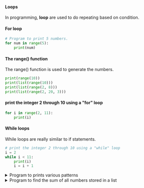 <h4> Loops </h4>

In programming, **loop** are used to do repeating based on condition.

<h4>For loop</h4>
    
```python
# Program to print 5 numbers.
for num in range(5):
	print(num)
```
<h4>The range() function </h4>
The range() function is used to generate the numbers.

```python
print(range(10))
print(list(range(10)))
print(list(range(2, 8)))
print(list(range(2, 20, 3)))
```

<h4> print the integer 2 through 10 using a "for" loop </h4>

```python
for i in range(2, 11):
    print(i)
```

<h4> While loops </h4>

While loops are really similar to if statements.

```python
# print the integer 2 through 10 using a "while" loop
i = 2
while i < 11:
    print(i)
    i = i + 1
 ```
 
<details>
<summary>Program to prints various patterns</summary>
<p>

```python
def pattern1(level):
    '''This function prints the following pattern:
    *
    **
    ***
    ****

    '''
    for i in range(1, level + 1):
        print()
        for j in range(i):
            print('*', end = '')

def pattern2(level):
    '''This function prints the following pattern:

    ****
    ***
    **
    *

    '''
    for i in range(level, 0, -1):
        print()
        for j in range(i):
            print('*', end = '')

def pattern3(level):
    '''This function prints the following pattern:

       *
      **
     ***
    ****

    '''
    counter = level
    for i in range(level + 1):
        print(' ' * counter + '*' * i)
        counter -= 1

def pattern4(level):
    '''This function prints the following pattern:

    ****
     ***
      **
       *

    '''
    counter = 0
    for i in range(level, 0 ,-1):
        print(' ' * counter + '*' * i)
        counter += 1

def pattern5(level):
    '''This function prints the following pattern:

      *
     ***
    *****

    '''
    # first loop for number of lines
    for i in range(level + 1):
        #second loop for spaces
        for j in range(level - i):
            print (" ",end='')
        # this loop is for printing stars
        for k in range(2 * i - 1):
            print("*", end='')
        print()


if __name__ == '__main__':
    userInput = int(input('Enter the level: '))
    pattern1(userInput)
    print()
    pattern2(userInput)
    print()
    pattern3(userInput)
    print()
    pattern4(userInput)
    print()
    pattern5(userInput)
    print()

    def pattern6(userInput):
        '''
        following is the another approach to solve pattern problems with reduced time complexity 

        for 

        *
        **
        ***
        ****
        *****
        '''

        num = int(input('Enter number for pattern'))
        pattern = '*'
        string = pattern * num
        x = 0

        for i in string:
            x = x + 1
            print(string[0:x])
```


</p>
</details>

<details>
<summary>Program to find the sum of all numbers stored in a list</summary>
<p>

```python
# List of numbers
numbers = [6, 5, 3, 8, 4, 2, 5, 4, 11]

# variable to store the sum
sum = 0

# iterate over the list
for val in numbers:
	sum = sum+val

# Output: The sum is 48
print("The sum is", sum)

```
</p>
</details>